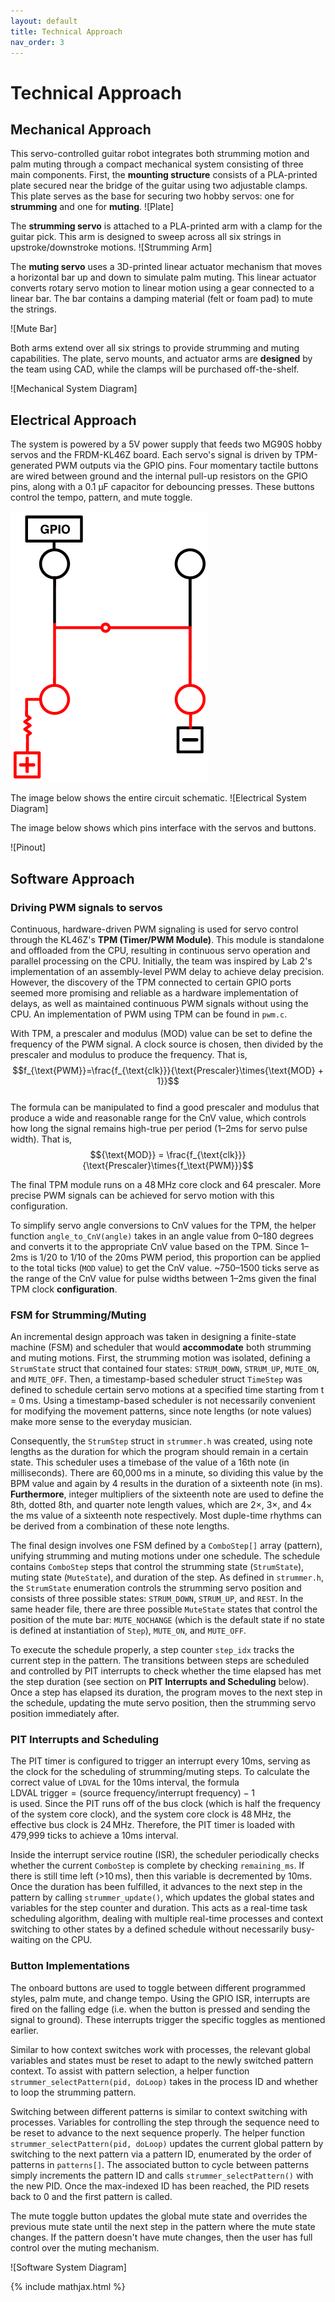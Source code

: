 ```yaml
---
layout: default
title: Technical Approach
nav_order: 3
---
```


# Technical Approach

## Mechanical Approach
This servo-controlled guitar robot integrates both strumming motion and palm muting through a compact mechanical system consisting of three main components. First, the **mounting structure** consists of a PLA-printed plate secured near the bridge of the guitar using two adjustable clamps. This plate serves as the base for securing two hobby servos: one for **strumming** and one for **muting**.
![Plate]

The **strumming servo** is attached to a PLA-printed arm with a clamp for the guitar pick. This arm is designed to sweep across all six strings in upstroke/downstroke motions. 
![Strumming Arm]

The **muting servo** uses a 3D-printed linear actuator mechanism that moves a horizontal bar up and down to simulate palm muting. This linear actuator converts rotary servo motion to linear motion using a gear connected to a linear bar. The bar contains a damping material (felt or foam pad) to mute the strings.

![Mute Bar]

Both arms extend over all six strings to provide strumming and muting capabilities. The plate, servo mounts, and actuator arms are **designed** by the team using CAD, while the clamps will be purchased off-the-shelf.

![Mechanical System Diagram]

## Electrical Approach
The system is powered by a 5V power supply that feeds two MG90S hobby servos and the FRDM-KL46Z board. Each servo's signal is driven by TPM-generated PWM outputs via the GPIO pins. Four momentary tactile buttons are wired between ground and the internal pull-up resistors on the GPIO pins, along with a 0.1 µF capacitor for debouncing presses. These buttons control the tempo, pattern, and mute toggle.

![GPIO Pulldown](images/GPIO%20pulldown.png)

The image below shows the entire circuit schematic.
![Electrical System Diagram]

The image below shows which pins interface with the servos and buttons.

![Pinout]

## Software Approach

### Driving PWM signals to servos
Continuous, hardware-driven PWM signaling is used for servo control through the KL46Z's **TPM (Timer/PWM Module)**. This module is standalone and offloaded from the CPU, resulting in continuous servo operation and parallel processing on the CPU. Initially, the team was inspired by Lab 2's implementation of an assembly-level PWM delay to achieve delay precision. However, the discovery of the TPM connected to certain GPIO ports seemed more promising and reliable as a hardware implementation of delays, as well as maintained continuous PWM signals without using the CPU. An implementation of PWM using TPM can be found in `pwm.c`.

With TPM, a prescaler and modulus (MOD) value can be set to define the frequency of the PWM signal. A clock source is chosen, then divided by the prescaler and modulus to produce the frequency. That is,  
$$f_{\text{PWM}}=\frac{f_{\text{clk}}}{\text{Prescaler}\times{\text{MOD} + 1}}$$  
The formula can be manipulated to find a good prescaler and modulus that produce a wide and reasonable range for the CnV value, which controls how long the signal remains high-true per period (1–2ms for servo pulse width). That is,  
$${\text{MOD}} = \frac{f_{\text{clk}}}{\text{Prescaler}\times{f_\text{PWM}}}$$

The final TPM module runs on a 48 MHz core clock and 64 prescaler. More precise PWM signals can be achieved for servo motion with this configuration.

To simplify servo angle conversions to CnV values for the TPM, the helper function `angle_to_CnV(angle)` takes in an angle value from 0–180 degrees and converts it to the appropriate CnV value based on the TPM. Since 1–2ms is 1/20 to 1/10 of the 20ms PWM period, this proportion can be applied to the total ticks (`MOD` value) to get the CnV value. ~750–1500 ticks serve as the range of the CnV value for pulse widths between 1–2ms given the final TPM clock **configuration**.

### FSM for Strumming/Muting
An incremental design approach was taken in designing a finite-state machine (FSM) and scheduler that would **accommodate** both strumming and muting motions. First, the strumming motion was isolated, defining a `StrumState` struct that contained four states: `STRUM_DOWN`, `STRUM_UP`, `MUTE_ON`, and `MUTE_OFF`. Then, a timestamp-based scheduler struct `TimeStep` was defined to schedule certain servo motions at a specified time starting from t = 0 ms. Using a timestamp-based scheduler is not necessarily convenient for modifying the movement patterns, since note lengths (or note values) make more sense to the everyday musician.

Consequently, the `StrumStep` struct in `strummer.h` was created, using note lengths as the duration for which the program should remain in a certain state. This scheduler uses a timebase of the value of a 16th note (in milliseconds). There are 60,000 ms in a minute, so dividing this value by the BPM value and again by 4 results in the duration of a sixteenth note (in ms). **Furthermore**, integer multipliers of the sixteenth note are used to define the 8th, dotted 8th, and quarter note length values, which are 2×, 3×, and 4× the ms value of a sixteenth note respectively. Most duple-time rhythms can be derived from a combination of these note lengths.

The final design involves one FSM defined by a `ComboStep[]` array (pattern), unifying strumming and muting motions under one schedule. The schedule contains `ComboStep` steps that control the strumming state (`StrumState`), muting state (`MuteState`), and duration of the step. As defined in `strummer.h`, the `StrumState` enumeration controls the strumming servo position and consists of three possible states: `STRUM_DOWN`, `STRUM_UP`, and `REST`. In the same header file, there are three possible `MuteState` states that control the position of the mute bar: `MUTE_NOCHANGE` (which is the default state if no state is defined at instantiation of `Step`), `MUTE_ON`, and `MUTE_OFF`.

To execute the schedule properly, a step counter `step_idx` tracks the current step in the pattern. The transitions between steps are scheduled and controlled by PIT interrupts to check whether the time elapsed has met the step duration (see section on **PIT Interrupts and Scheduling** below). Once a step has elapsed its duration, the program moves to the next step in the schedule, updating the mute servo position, then the strumming servo position immediately after.

### PIT Interrupts and Scheduling
The PIT timer is configured to trigger an interrupt every 10ms, serving as the clock for the scheduling of strumming/muting steps. To calculate the correct value of `LDVAL` for the 10ms interval, the formula  
$\text{LDVAL trigger}=(\text{source frequency}/\text{interrupt frequency}) - 1$  
is used. Since the PIT runs off of the bus clock (which is half the frequency of the system core clock), and the system core clock is 48 MHz, the effective bus clock is 24 MHz. Therefore, the PIT timer is loaded with 479,999 ticks to achieve a 10ms interval.

Inside the interrupt service routine (ISR), the scheduler periodically checks whether the current `ComboStep` is complete by checking `remaining_ms`. If there is still time left (>10 ms), then this variable is decremented by 10ms. Once the duration has been fulfilled, it advances to the next step in the pattern by calling `strummer_update()`, which updates the global states and variables for the step counter and duration. This acts as a real-time task scheduling algorithm, dealing with multiple real-time processes and context switching to other states by a defined schedule without necessarily busy-waiting on the CPU.

### Button Implementations
The onboard buttons are used to toggle between different programmed styles, palm mute, and change tempo. Using the GPIO ISR, interrupts are fired on the falling edge (i.e. when the button is pressed and sending the signal to ground). These interrupts trigger the specific toggles as mentioned earlier.

Similar to how context switches work with processes, the relevant global variables and states must be reset to adapt to the newly switched pattern context. To assist with pattern selection, a helper function `strummer_selectPattern(pid, doLoop)` takes in the process ID and whether to loop the strumming pattern.

Switching between different patterns is similar to context switching with processes. Variables for controlling the step through the sequence need to be reset to advance to the next sequence properly. The helper function `strummer_selectPattern(pid, doLoop)` updates the current global pattern by switching to the next pattern via a pattern ID, enumerated by the order of patterns in `patterns[]`. The associated button to cycle between patterns simply increments the pattern ID and calls `strummer_selectPattern()` with the new PID. Once the max-indexed ID has been reached, the PID resets back to 0 and the first pattern is called.

The mute toggle button updates the global mute state and overrides the previous mute state until the next step in the pattern where the mute state changes. If the pattern doesn't have mute changes, then the user has full control over the muting mechanism.

![Software System Diagram]

{% include mathjax.html %}
